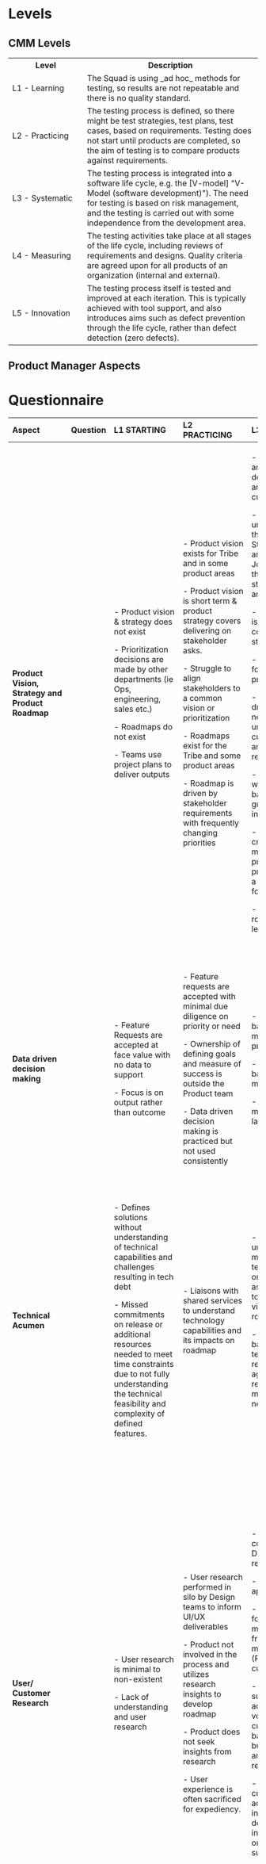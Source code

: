 ﻿
# Levels
## CMM Levels
<table>
	<colgroup>
		<col  style="width: 30%" />
		<col  style="width: 70%" />
	</colgroup>
	<tbody>
		<tr>
			<th>Level</th>
			<th>Description</th>
		</tr>
		<tr>
			<td>L1 - Learning</td>
			<td>The Squad is using  _ad hoc_  methods for testing, so results are not repeatable and there is no quality standard.</td>
		</tr>		
		<tr>
			<td>L2 - Practicing </td>
			<td>The testing process is defined, so there might be test strategies, test plans, test cases, based on requirements. Testing does not start until products are completed, so the aim of testing is to compare products against requirements.</td>
		</tr>		
		<tr>
			<td>L3 - Systematic</td>
			<td>The testing process is integrated into a software life cycle, e.g. the  [V-model] "V-Model (software development)"). The need for testing is based on risk management, and the testing is carried out with some independence from the development area.</td>
		</tr>
		<tr>
			<td>L4 - Measuring</td>
			<td>The testing activities take place at all stages of the life cycle, including reviews of requirements and designs. Quality criteria are agreed upon for all products of an organization (internal and external).</td>
		</tr>
		<tr>
			<td>L5 - Innovation</td>
			<td>The testing process itself is tested and improved at each iteration. This is typically achieved with tool support, and also introduces aims such as defect prevention through the life cycle, rather than defect detection (zero defects).</td>
		</tr>				
	</tbody>
</table>

## Product Manager Aspects
<h1 id="-questionnaire-"><strong>Questionnaire</strong></h1>
<table>
<thead>
<tr>
<th style="text-align:left"><strong>Aspect</strong></th>
<th style="text-align:left"><strong>Question</strong></th>
<th style="text-align:left"><strong>L1 STARTING</strong></th>
<th style="text-align:left"><strong>L2 PRACTICING</strong></th>
<th style="text-align:left"><strong>L3 SYSTEMATIC</strong></th>
<th style="text-align:left"><strong>L4 MEASURING</strong></th>
<th style="text-align:left"><strong>L5 INNOVATING</strong></th>
<th style="text-align:left"><strong>Level</strong></th>
<th style="text-align:left"><strong>Discussion comments</strong></th>
</tr>
</thead>
<tbody>
<tr>
<td style="text-align:left"><p><strong>Product Vision, Strategy and Product Roadmap</strong></p><p></p></td>
<td style="text-align:left"></td>
<td style="text-align:left"><p>- Product vision &amp; strategy does not exist</p><p>- Prioritization decisions are made by other departments (ie Ops, engineering, sales etc.)</p><p>- Roadmaps do not exist</p><p>- Teams use project plans to deliver outputs</p></td>
<td style="text-align:left"><p>- Product vision exists  for Tribe and in some product areas</p><p>- Product vision is short term &amp; product strategy covers delivering on stakeholder asks.</p><p>- Struggle to align stakeholders to a common vision or prioritization</p><p>- Roadmaps exist for the Tribe and some product areas</p><p>- Roadmap is driven by stakeholder requirements with frequently changing priorities</p></td>
<td style="text-align:left"><p>- Product vision and strategy is well defined at all levels and is driven by customer needs</p><p>- Leverages understanding of the Business Strategy, Outcomes and Customer Journey to create the product strategy, vision, and roadmap</p><p>- Articulating vision is a core competency &amp; strength</p><p>- Roadmaps exists for Tribe and every product area</p><p>- Roadmap is driven by customer needs leveraging understanding of customer journey and customer research</p><p>- Roadmap exists with a healthy balance of product growth and BAU initiatives.</p><p>- Roadmap creation and maintenance is practiced across all product areas with a standardized format</p><p>- Visibility of roadmap at all levels</p></td>
<td style="text-align:left"><p>- Product vision is based on market research and insights</p><p>- In depth research and analysis of competitors, business models informs product strategy and priorities.</p><p>- Product strategy supports business goals</p><p>- Articulating vision that is differentiating and motivates the team</p><p>- Product strategy defined based on time horizons from near to longer term  strategy.</p><p>- Roadmap is driven by market needs and responsive to market changes.</p><p>- Stakeholder &quot;buy-in&quot; to the overall Product vision, short-term, mid-term roadmaps based on market needs.</p></td>
<td style="text-align:left"><p>- Product vision &amp; strategy drives business goals</p><p>- Developing vision that is inspiring and anchor point for the company vision.</p><p>- Executive Leadership is aligned on Product strategy</p><p>- Outcome driven Long term roadmap for 24-36 months exists for all product areas and is aligned to the overall product vision</p><p>- Everyone across the organization rallies around the roadmap</p></td>
<td style="text-align:left"><p>- L1</p><p>- L2</p><p>- L3</p><p>- L4</p><p>- L5</p><p>- Skipped</p></td>
<td style="text-align:left"></td>
</tr>
<tr>
<td style="text-align:left"></td>
<td style="text-align:left"></td>
<td style="text-align:left"></td>
<td style="text-align:left"></td>
<td style="text-align:left"></td>
<td style="text-align:left"></td>
<td style="text-align:left"></td>
<td style="text-align:left"></td>
<td style="text-align:left"></td>
</tr>
<tr>
<td style="text-align:left"><strong>Data driven decision making</strong></td>
<td style="text-align:left"></td>
<td style="text-align:left"><p>- Feature Requests are accepted at face value with no data to support</p><p>- Focus is on output rather than outcome</p></td>
<td style="text-align:left"><p>- Feature requests are accepted with minimal due diligence on priority or need</p><p>- Ownership of defining goals and measure of success is outside the Product team</p><p>- Data driven decision making is practiced but not used consistently</p></td>
<td style="text-align:left"><p>- Data forms the basis for decision making across all product areas</p><p>- Prioritization is based on simplistic methods</p><p>- Outcome is measured but post launch </p></td>
<td style="text-align:left"><p>- Data insights drive efforts for product development &amp; priority</p><p>- Clear and achievable goals and metrics defined for every initiative</p><p>- Metrics and KPIs are defined for every product area and has clear traceability to overall product and company goals</p></td>
<td style="text-align:left"><p>- Data trends  leveraged to uncover new needs or new markets</p><p>- Experimentation is supported cross-org and actively undertaken as means for growth and innovation</p></td>
<td style="text-align:left"><p>- L1</p><p>- L2</p><p>- L3</p><p>- L4</p><p>- L5</p><p>- Skipped</p></td>
<td style="text-align:left"></td>
</tr>
<tr>
<td style="text-align:left"></td>
<td style="text-align:left"></td>
<td style="text-align:left"></td>
<td style="text-align:left"></td>
<td style="text-align:left"></td>
<td style="text-align:left"></td>
<td style="text-align:left"></td>
<td style="text-align:left"></td>
<td style="text-align:left"></td>
</tr>
<tr>
<td style="text-align:left"><p><strong>Technical Acumen</strong></p><p></p></td>
<td style="text-align:left"></td>
<td style="text-align:left"><p>- Defines solutions without understanding of technical capabilities and challenges resulting in tech debt</p><p>- Missed commitments on release or additional resources needed to meet time constraints due to not fully understanding the technical feasibility and complexity of defined features.</p></td>
<td style="text-align:left">- Liaisons with shared services to understand technology capabilities and its impacts on roadmap</td>
<td style="text-align:left"><p>- Relentless about uncovering and mitigating technology-oriented risks and associated impacts to product strategy, vision, and roadmaps</p><p>- Understands and balances technology requirements against stakeholder requests and market’s wants and needs</p></td>
<td style="text-align:left"><p>- Understanding the technology capabilities of the company, ability to present technology-based decision to business stakeholders</p><p>- Knowledge and understanding of current and future technology capabilities, trends and systems</p></td>
<td style="text-align:left">- Able to identify and communicate key technology trends shaping the Business domain and &amp; how technology can empower Business through specific product capabilities/features</td>
<td style="text-align:left"><p>- L1</p><p>- L2</p><p>- L3</p><p>- L4</p><p>- L5</p><p>- Skipped</p></td>
<td style="text-align:left"></td>
</tr>
<tr>
<td style="text-align:left"></td>
<td style="text-align:left"></td>
<td style="text-align:left"></td>
<td style="text-align:left"></td>
<td style="text-align:left"></td>
<td style="text-align:left"></td>
<td style="text-align:left"></td>
<td style="text-align:left"></td>
<td style="text-align:left"></td>
</tr>
<tr>
<td style="text-align:left"><p><strong>User/ Customer Research</strong></p><p></p></td>
<td style="text-align:left"></td>
<td style="text-align:left"><p>- User research is minimal to non-existent</p><p>- Lack of understanding and user research</p></td>
<td style="text-align:left"><p>- User research performed in silo by Design teams to inform UI/UX deliverables</p><p>- Product not involved in the process and utilizes research insights to develop roadmap</p><p>- Product does not seek insights from research</p><p>- User experience is often sacrificed for expediency.</p></td>
<td style="text-align:left"><p>- Product closely collaborated with Design on user research.</p><p>- Design thinking approach is piloted</p><p>- Applies customer focused product mindset principles, frameworks and methodologies (Personas, JTBD, customer journeys)</p><p>- Implements, supports and advocates the voice of the customer, balancing it with business objectives and technology requirements</p><p>- Ability to perform customer-facing activities – interviews, surveys, demos, participate in sales, onboarding and support calls</p></td>
<td style="text-align:left"><p>- User research is the base for a personalized product </p><p>- Implements, supports and advocates the voice of the customer, balancing it with business objectives and technology requirements</p><p>- Conducts market and user research and advocates for their value</p><p>- Solid understanding of design thinking tools and ability to communicate users needs, their overall service journey, and how they use and leverage technology</p><p>- Liaison with marketing and sales on prep, launch and post launch support</p><p>- Understanding of go to market strategy, required steps etc.</p></td>
<td style="text-align:left"><p>- Focus on the product but also other elements in the ecosystem that impact the customer experience, to uncover new ideas or solutions - covering the complete end-to-end journey</p><p>- Able to improve the processes around the user research</p><p>- Leverage advanced technologies (e.g. AI, ML, VR, etc) to uncover customer needs and create delightful experiences</p><p>- Follow consistently a well-defined go to market strategy plan</p></td>
<td style="text-align:left"><p>- L1</p><p>- L2</p><p>- L3</p><p>- L4</p><p>- L5</p><p>- Skipped</p></td>
<td style="text-align:left"></td>
</tr>
<tr>
<td style="text-align:left"></td>
<td style="text-align:left"></td>
<td style="text-align:left"></td>
<td style="text-align:left"></td>
<td style="text-align:left"></td>
<td style="text-align:left"></td>
<td style="text-align:left"></td>
<td style="text-align:left"></td>
<td style="text-align:left"></td>
</tr>
<tr>
<td style="text-align:left"><p><strong>Product portfolio management</strong></p><p></p></td>
<td style="text-align:left"></td>
<td style="text-align:left"><p>- Lacks clear overall vision strategy and alignment across product families</p><p>- Every product team/area have independent goals that often lack alignment to overall business goals sometimes even conflicting with overall vision</p></td>
<td style="text-align:left"><p>- Certain product families/areas are somewhat aligned more than others</p><p>- Able to manage cross-dependencies, priorities and requirements within same product family</p></td>
<td style="text-align:left"><p>- Able to manage out of family dependencies and establish partnerships with other product teams</p><p>- Ensures collaboration and communication across product teams</p><p>- Monitors and leverages customer feedback to align on key features and functions</p></td>
<td style="text-align:left"><p>- Identify objectives and key results (OKRs) to be monitored for each product/stream, align and track them towards the product’s strategic goals</p><p>- Build or manage portfolio based on solid understanding of competitor landscape </p></td>
<td style="text-align:left"><p>- Set the trend for market by adding innovative products to portfolio </p><p>- Clear framework and decision making process for product phase-outs and new product additions to portfolio</p><p>- Focus is on building an ecosystem vs single product offering</p></td>
<td style="text-align:left"><p>- L1</p><p>- L2</p><p>- L3</p><p>- L4</p><p>- L5</p><p>- Skipped</p></td>
<td style="text-align:left"></td>
</tr>
<tr>
<td style="text-align:left"></td>
<td style="text-align:left"></td>
<td style="text-align:left"></td>
<td style="text-align:left"></td>
<td style="text-align:left"></td>
<td style="text-align:left"></td>
<td style="text-align:left"></td>
<td style="text-align:left"></td>
<td style="text-align:left"></td>
</tr>
<tr>
<td style="text-align:left"><strong>People</strong></td>
<td style="text-align:left"></td>
<td style="text-align:left"><p>leadership:</p><p>- Lacks leadership</p><p>- Tactical focus</p><p>- Executes on asks</p></td>
<td style="text-align:left"><p>leadership:</p><p>- Collaborative and comfortable  engaging at different levels of the organization</p><p>- Exhibits ownership of business outcomes in some instances</p></td>
<td style="text-align:left"><p>leadership:</p><p>- Exhibits ownership of business outcomes consistently at all levels and able to negotiate, challenge conflicts and bottlenecks to successfully deliver on them.</p><p>- Facilitates/Supports quarterly strategic review sessions with the business to discuss product performance, delivery health, customer insights, and outcomes </p><p>- Evangelize product mindset across the org</p></td>
<td style="text-align:left"><p>leadership:</p><p>- Brings evidence-based decision-making and associated communication as needed</p><p>- A strategic thinker with a bias for action and continuous improvement</p><p>- Product is well-respected and seen as the voice of customer across the org</p></td>
<td style="text-align:left"><p>leadership:</p><p>- Proactively engage and influence the Business with ideas and recommendations that shape product strategy and technology direction</p><p>- Multiply impact by enabling people around them to contribute to and own business impact necessary to achieve the company’s strategy</p><p>- People in different roles understand product mindset and nurture this in the organization</p></td>
<td style="text-align:left"><p><strong>People:</strong></p><p>- L1</p><p>- L2</p><p>- L3</p><p>- L4</p><p>- L5</p><p>- Skipped</p></td>
<td style="text-align:left"></td>
</tr>
<tr>
<td style="text-align:left"></td>
<td style="text-align:left"></td>
<td style="text-align:left"><p>cross-functional team collaboration:</p><p>- Hand off requirements to team for development with no further involvement</p></td>
<td style="text-align:left"><p>cross-functional team collaboration:</p><p>- Team collaboration is on a sporadic basis </p><p>- Struggles to communicate &amp; create buy-in from team on agreed upon Product vision</p></td>
<td style="text-align:left"><p>cross-functional team collaboration:</p><p>- Cadence based communication established with team for 2-way information flow</p><p>- Able to communicate and get buy-in to the agreed upon product vision</p><p>- Cross functional teams understand how they contribute to product success</p><p>- Knowledge sharing sessions to discuss current challenges, share ideas on resolutions and ways of working</p></td>
<td style="text-align:left"><p>cross-functional team collaboration:</p><p>- Invites ideas and opinions from team on emerging opportunities and problem statements</p><p>- Knowledge sharing sessions take a form of sharing insights, new ideas and latest trends around the product and market., improve ways of working</p></td>
<td style="text-align:left"><p>cross-functional team collaboration:</p><p>- Collaborates with team to identify and run experiments, POCs etc.</p><p>- Knowledge sharing sessions becomes a place to discuss innovative product ideas, &amp; share ideas on defining new ways of working</p></td>
<td style="text-align:left"><p><strong>People:</strong></p><p>- L1</p><p>- L2</p><p>- L3</p><p>- L4</p><p>- L5</p><p>- Skipped</p></td>
<td style="text-align:left"></td>
</tr>
<tr>
<td style="text-align:left"></td>
<td style="text-align:left"></td>
<td style="text-align:left"><p>managing up:</p><p>- Lack of visibility and gaps in communication to senior leadership and management</p><p></p></td>
<td style="text-align:left"><p>managing up:</p><p>- Management and senior leaders have to pull information continuously to ensure progress and alignment to overall strategy and vision</p></td>
<td style="text-align:left"><p>managing up:</p><p>- Senior leadership and management is kept in the loop with overall progress and major decision points </p><p>- Brings evidence based decision making and associated communication as needed</p><p>- Check-in with management on alignment to overall strategy</p></td>
<td style="text-align:left"><p>managing up:</p><p>- Leverage senior leaders in the organization to help achieve goals, deliver meaningful outcomes</p></td>
<td style="text-align:left"><p>managing up:</p><p>- Supports strategic review sessions with leadership to discuss product performance, delivery health, customer insights and outcomes</p><p>- Leverage senior leaders to positively influence the strategic direction of the team and the company overall</p></td>
<td style="text-align:left"><p><strong>People:</strong></p><p>- L1</p><p>- L2</p><p>- L3</p><p>- L4</p><p>- L5</p><p>- Skipped</p><p></p></td>
<td style="text-align:left"></td>
</tr>
<tr>
<td style="text-align:left"></td>
<td style="text-align:left"></td>
<td style="text-align:left"><p>stakeholder management:</p><p>- Stakeholders not identified</p><p>- Lacks understanding of stakeholder engagement</p><p>- Ineffective in saying &quot;no&quot; or prioritizing requests</p></td>
<td style="text-align:left"><p>stakeholder management:</p><p>- Engagement at appropriate stakeholder level is missing</p><p>- Stakeholder communication occurs  in an inconsistent manner</p></td>
<td style="text-align:left"><p>stakeholder management:</p><p>- Stakeholders identified and mapped based on influence, impact</p><p>- Communication plan is consistent across the team </p><p>- Is able to say “No” to stakeholders and those driving product development priorities, but explains “Why” in terms that Stakeholders understand</p></td>
<td style="text-align:left"><p>stakeholder management:</p><p>- Willing and able to make hard product decisions and able to align everyone to those decisions including the dissenters</p></td>
<td style="text-align:left"><p>stakeholder management:</p><p>- Proactively engage and influence the Business with ideas and recommendations that shape product strategy and technology direction</p><p>- Consistently push relevant information to leadership and management and proactively align work to business objectives</p></td>
<td style="text-align:left"><p><strong>People:</strong></p><p>- L1</p><p>- L2</p><p>- L3</p><p>- L4</p><p>- L5</p><p>- Skipped</p><p></p></td>
<td style="text-align:left"></td>
</tr>
<tr>
<td style="text-align:left"></td>
<td style="text-align:left"></td>
<td style="text-align:left"></td>
<td style="text-align:left"></td>
<td style="text-align:left"></td>
<td style="text-align:left"></td>
<td style="text-align:left"></td>
<td style="text-align:left"></td>
<td style="text-align:left"></td>
</tr>
<tr>
<td style="text-align:left"><p><strong>Tools &amp; Artefacts</strong></p><p></p></td>
<td style="text-align:left"></td>
<td style="text-align:left"><p>- Absence of PM tools needed to track and manage work effectively</p><p>- Artefacts generated are difficult to update and consume.</p></td>
<td style="text-align:left"><p>- A wide range of tools used by different teams or individuals making it difficult to collaborate</p><p>- Inconsistent usage of tools with limited or no training</p><p>- Artefacts created  only on request and often not maintained with latest information.</p></td>
<td style="text-align:left"><p>- Identified and agreed on specific tools to be used across teams to track and manage work for PMs</p><p>- Defined set of artefacts generated at each stage of the product development lifecycle(Customer Journey maps, product strategy and vision document, roadmap and supporting documentation)</p><p>- Holds annual strategic planning and quarterly strategic reviews</p><p>- Holds biweekly/weekly PO sync and team check-in meetings</p></td>
<td style="text-align:left"><p>- PMs are skilled at tools needed to manage work and leverage advanced options to become efficient in operational tasks</p><p>- High- quality artefacts, checklists generated across all teams leveraging templates.</p></td>
<td style="text-align:left"><p>- Automate operational tasks where possible</p><p>- Experiment and innovate using tools to become efficient, communicate effectively and provide visibility on product planning and execution at all levels</p></td>
<td style="text-align:left"><p>- L1</p><p>- L2</p><p>- L3</p><p>- L4</p><p>- L5</p><p>- Skipped</p><p></p></td>
<td style="text-align:left"></td>
</tr>
<tr>
<td style="text-align:left"></td>
<td style="text-align:left"></td>
<td style="text-align:left"></td>
<td style="text-align:left"></td>
<td style="text-align:left"></td>
<td style="text-align:left"></td>
<td style="text-align:left"></td>
<td style="text-align:left"></td>
<td style="text-align:left"></td>
</tr>
<tr>
<td style="text-align:left"><p>Product Creation – <strong>Identify Phase</strong></p><p></p></td>
<td style="text-align:left"></td>
<td style="text-align:left"><p>- Product ideation driven more by instinct than data</p><p>- Lack of customer focus in driving new ideas </p><p>- Lack of effective triaging of new ideas</p><p>- Extensive governance and business case required </p></td>
<td style="text-align:left"><p>- Some focus on customer problem but lacking data to prove impact.</p><p>- Use of Lean Canvas as lightweight business case</p><p>- Effective triage of new initiatives in place</p></td>
<td style="text-align:left"><p>- Focus on customer problems and pain points to generate new product ideas</p><p>- Data driven decision making</p><p>- Idea generation is outcome focused.</p><p>- Effective Customer, Competitor and Technology research in place.</p><p>- Key commercial drivers are understood.</p><p>- Pipeline of work visible and managed from identify through to land.</p><p>- Relevant exit criteria artefacts consistently produced </p></td>
<td style="text-align:left"><p>- Customer focus combined with competitor awareness drives idea generation</p><p>- Initiatives linked to OKR’s and business metrics with clear relationship to strategic outcomes</p></td>
<td style="text-align:left"><p>- Very strong focus on customer problems leads to game changing product ideas.</p><p>- New ideas are driven by outcome of experimentation and associated product metrics</p></td>
<td style="text-align:left"><p>- L1</p><p>- L2</p><p>- L3</p><p>- L4</p><p>- L5</p><p>- Skipped</p></td>
<td style="text-align:left"></td>
</tr>
<tr>
<td style="text-align:left"></td>
<td style="text-align:left"></td>
<td style="text-align:left"></td>
<td style="text-align:left"></td>
<td style="text-align:left"></td>
<td style="text-align:left"></td>
<td style="text-align:left"></td>
<td style="text-align:left"></td>
<td style="text-align:left"></td>
</tr>
<tr>
<td style="text-align:left"><p>Product Creation – <strong>Validate Phase</strong></p><p></p></td>
<td style="text-align:left"></td>
<td style="text-align:left"><p>- Minimal product discovery where hypothesis are not identified/tested prior to development</p><p>- Product discovery comprises of compiling second or third hand information or knowledge around problem statement</p><p>- Requirements are generated by PM/POs in silos</p></td>
<td style="text-align:left"><p>- Some initiatives with effective discovery but not widely adopted.</p><p>- Feature factory approach with handover of features from product to delivery</p><p>- Limited collaboration across product, design and technology</p></td>
<td style="text-align:left"><p>- Widespread adoption of effective Product Discovery sessions</p><p>- Techniques such as Customer Journey mapping adopted</p><p>- Hypothesis driven approach and associated hypothesis testing (such as UX research)</p><p>- Strong collaboration between product, design and technology</p><p>- Engagement with relevant external teams such as Architecture and Infosec.</p><p>- Relevant exit criteria artefacts consistently produced </p></td>
<td style="text-align:left"><p>- Effective customer research</p><p>- Experimentation mindset embedded</p><p>- Squads acting as cross functional product teams</p><p>- Initiatives routinely assessed for feasibility, desirability and viability</p></td>
<td style="text-align:left"><p>- Outcome of discovery efforts leads to noticeable improvements to product outcomes in line with business strategy.</p><p>- Discovery is viewed more as a mindset rather than a phase. Discovery and delivery are continuous activities powered by experimentation and learning.</p></td>
<td style="text-align:left"><p>- L1</p><p>- L2</p><p>- L3</p><p>- L4</p><p>- L5</p><p>- Skipped</p></td>
<td style="text-align:left"></td>
</tr>
<tr>
<td style="text-align:left"></td>
<td style="text-align:left"></td>
<td style="text-align:left"></td>
<td style="text-align:left"></td>
<td style="text-align:left"></td>
<td style="text-align:left"></td>
<td style="text-align:left"></td>
<td style="text-align:left"></td>
<td style="text-align:left"></td>
</tr>
<tr>
<td style="text-align:left">Product Creation – <strong>Plan Phase</strong></td>
<td style="text-align:left"></td>
<td style="text-align:left">- Project style planning with fixed scope, budget, timelines (iron triangle)</td>
<td style="text-align:left">- Some collaboration in planning but contributors not fully engaged. Deadlines might be ‘handed down’ to squads.</td>
<td style="text-align:left"><p>- Planning used to identify dependencies and delivery approach but understood to be a forecast/guide rather than commitment.</p><p>- Plan adapted as initiative proceeds </p><p>- All contributors to delivery collaboratively create the delivery plan.</p><p>- Relevant exit criteria artefacts consistently produced </p></td>
<td style="text-align:left"><p>- Transparent reporting to governance allowing early decision making – especially around areas such as scope.</p><p>- Plan is regularly updated taking into account reality on the ground and associated learnings as initiative progresses.</p></td>
<td style="text-align:left"><p>- Plan is viewed as a tool towards more effective product outcomes.</p><p>- Widespread adoption of Agile planning and governance. </p></td>
<td style="text-align:left"><p>- L1</p><p>- L2</p><p>- L3</p><p>- L4</p><p>- L5</p><p>- Skipped</p></td>
<td style="text-align:left"></td>
</tr>
<tr>
<td style="text-align:left"></td>
<td style="text-align:left"></td>
<td style="text-align:left"></td>
<td style="text-align:left"></td>
<td style="text-align:left"></td>
<td style="text-align:left"></td>
<td style="text-align:left"></td>
<td style="text-align:left"></td>
<td style="text-align:left"></td>
</tr>
<tr>
<td style="text-align:left"><p>Product Creation – <strong>Build Phase</strong></p><p></p></td>
<td style="text-align:left"></td>
<td style="text-align:left"><p>- Project driven approach with teams siloed into functional areas</p><p>- Focus is on output and activities driven by project mindset</p><p>- No clear process defined for product development</p></td>
<td style="text-align:left"><p>- Initial adoption of iterative development approach (Scrum / Kanban)</p><p>- Some collaboration between tech, product and design but still a ‘handover’ mindset.</p><p>- Product development process is defined </p><p>- Adoption of product development process is inconsistent and varies by teams/initiatives</p><p>- PMs are able to clearly communicate what the team needs to build and why</p><p>- Testing is rushed due to unpredictability in team delivery capacity causing higher number of post launch issues</p></td>
<td style="text-align:left"><p>- Team are cross functional </p><p>- Iterative development approach adopted</p><p>- High levels of collaboration between tech, product and design</p><p>- Relevant exit criteria artefacts consistently produced </p><p>- Product development process is well defined and adopted across all teams</p><p>- PMs work effectively with teams to turn requirements into working products in an iterative manner, learning and adapting based on the learning to deliver the best product</p><p>- Predicable velocity and capacity planning for error correction allows better quality experience post launch</p></td>
<td style="text-align:left"><p>- Product Team is a cross functional team including Tech, Product, Design.</p><p>- Team feels empowered and have a sense of ownership towards their product area</p><p>- Product development process is consistent across all teams and efficient ensuring optimum velocity</p><p>- PMs work with team to iteratively and quickly deliver product functionality against pre-defined goals</p><p>- Minimum post launch critical issues or hotfixes needed</p></td>
<td style="text-align:left"><p>- Learnings from ongoing Product development result in improved product outcome</p><p>- Product mindset is in the DNA of Agile teams</p><p>- PMs work with teams to improve the product development process and enable achieving high performance high value per sprint</p></td>
<td style="text-align:left"><p>- L1</p><p>- L2</p><p>- L3</p><p>- L4</p><p>- L5</p><p>- Skipped</p></td>
<td style="text-align:left"></td>
</tr>
<tr>
<td style="text-align:left"></td>
<td style="text-align:left"></td>
<td style="text-align:left"></td>
<td style="text-align:left"></td>
<td style="text-align:left"></td>
<td style="text-align:left"></td>
<td style="text-align:left"></td>
<td style="text-align:left"></td>
<td style="text-align:left"></td>
</tr>
<tr>
<td style="text-align:left"><p>Product Creation – <strong>Land Phase</strong></p><p></p></td>
<td style="text-align:left"></td>
<td style="text-align:left"><p>- Initiatives are released to production but there is a  lack of data around impact </p><p>- Quality of product sometimes suffers due to deadlines</p></td>
<td style="text-align:left">- Some key metrics captured but not effectively monitored or acted upon</td>
<td style="text-align:left"><p>- Key metrics captured and monitored. Associated dashboards available.</p><p>- Relevant exit criteria artefacts consistently produced </p></td>
<td style="text-align:left">- Metrics are defined and monitored across the product lifecycle with traceability from strategic to business to product level metrics</td>
<td style="text-align:left"><p>- Metrics are used to drive next future product features</p><p>- PMs consistently communicate clear spec  and set goals in a clear actionable format that can be used to communicate with team and drive product delivery</p><p>- Quality is product’s most important feature and PMs are able to identify, prioritize and resolve quality issues. </p><p>- Post-launch critical issues are very rare.</p></td>
<td style="text-align:left"><p>- L1</p><p>- L2</p><p>- L3</p><p>- L4</p><p>- L5</p><p>- Skipped</p></td>
</tr>
</tbody>
</table>
